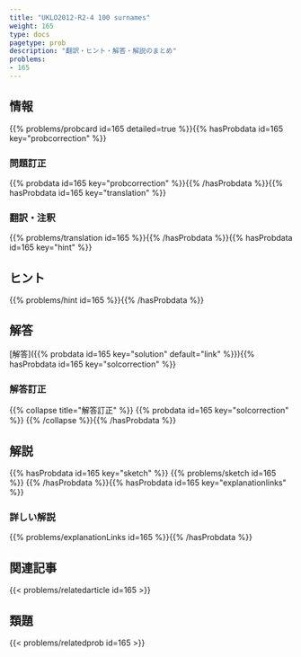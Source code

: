 ```yaml
---
title: "UKLO2012-R2-4 100 surnames"
weight: 165
type: docs
pagetype: prob
description: "翻訳・ヒント・解答・解説のまとめ"
problems: 
- 165
---
```


## 情報

{{% problems/probcard id=165 detailed=true %}}{{% hasProbdata id=165 key="probcorrection" %}}

### 問題訂正

{{% probdata id=165 key="probcorrection" %}}{{% /hasProbdata %}}{{% hasProbdata id=165 key="translation" %}}

### 翻訳・注釈

{{% problems/translation id=165 %}}{{% /hasProbdata %}}{{% hasProbdata id=165 key="hint" %}}

## ヒント

{{% problems/hint id=165 %}}{{% /hasProbdata %}}

## 解答

[解答]({{% probdata id=165 key="solution" default="link" %}}){{% hasProbdata id=165 key="solcorrection" %}}

### 解答訂正

{{% collapse title="解答訂正" %}}
{{% probdata id=165 key="solcorrection" %}}
{{% /collapse %}}{{% /hasProbdata %}}

## 解説

{{% hasProbdata id=165 key="sketch" %}}
{{% problems/sketch id=165 %}}
{{% /hasProbdata %}}{{% hasProbdata id=165 key="explanationlinks" %}}

### 詳しい解説

{{% problems/explanationLinks id=165 %}}{{% /hasProbdata %}}

## 関連記事

{{< problems/relatedarticle id=165 >}}

## 類題

{{< problems/relatedprob id=165 >}}
